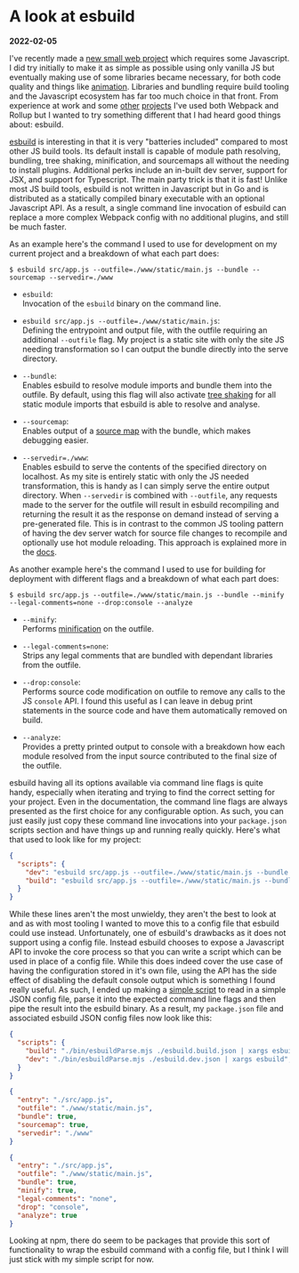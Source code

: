 # A look at esbuild
**2022-02-05**

I've recently made a [new small web project][crashfm] which requires some
Javascript. I did try initially to make it as simple as possible using only
vanilla JS but eventually making use of some libraries became necessary, for
both code quality and things like [animation][gsap]. Libraries and bundling
require build tooling and the Javascript ecosystem has far too much choice in
that front. From experience at work and some [other][wasd2020]
[projects][wasd2021] I've used both Webpack and Rollup but I wanted to try
something different that I had heard good things about: esbuild.

[esbuild][esbuild] is interesting in that it is very "batteries included"
compared to most other JS build tools. Its default install is capable of module
path resolving, bundling, tree shaking, minification, and sourcemaps all without
the needing to install plugins. Additional perks include an in-built dev server,
support for JSX, and support for Typescript. The main party trick is that it is
fast! Unlike most JS build tools, esbuild is not written in Javascript but in Go
and is distributed as a statically compiled binary executable with an optional
Javascript API. As a result, a single command line invocation of esbuild can
replace a more complex Webpack config with no additional plugins, and still be
much faster.

As an example here's the command I used to use for development on my current
project and a breakdown of what each part does:

```shell
$ esbuild src/app.js --outfile=./www/static/main.js --bundle --sourcemap --servedir=./www
```

- `esbuild`:  
  Invocation of the `esbuild` binary on the command line.

- `esbuild src/app.js --outfile=./www/static/main.js`:  
  Defining the entrypoint and output file,  with the outfile requiring an
  additional `--outfile` flag. My project is a static site with only the site
  JS needing transformation so I can output the bundle directly into the serve
  directory.

- `--bundle`:  
  Enables esbuild to resolve module imports and bundle them into the outfile.
  By default, using this flag will also activate [tree shaking][treeshaking]
  for all static module imports that esbuild is able to resolve and analyse.

- `--sourcemap`:  
  Enables output of a [source map][sourcemap] with the bundle, which makes
  debugging easier.

- `--servedir=./www`:  
  Enables esbuild to serve the contents of the specified directory on localhost.
  As my site is entirely static with only the JS needed transformation, this is
  handy as I can simply serve the entire output directory. When `--servedir` is
  combined with `--outfile`, any requests made to the server for the outfile
  will result in esbuild recompiling and returning the result it as the response
  on demand instead of serving a pre-generated file. This is in contrast to the
  common JS tooling pattern of having the dev server watch for source file
  changes to recompile and optionally use hot module reloading. This approach is
  explained more in the [docs][esbuildserve].


As another example here's the command I used to use for building for deployment
with different flags and a breakdown of what each part does:

```shell
$ esbuild src/app.js --outfile=./www/static/main.js --bundle --minify --legal-comments=none --drop:console --analyze
```

- `--minify`:  
  Performs [minification][minification] on the outfile.

- `--legal-comments=none`:  
  Strips any legal comments that are bundled with dependant libraries from the
  outfile.

- `--drop:console`:  
  Performs source code modification on outfile to remove any calls to the JS
  `console` API. I found this useful as I can leave in debug print statements in
  the source code and have them automatically removed on build.

- `--analyze`:  
  Provides a pretty printed output to console with a breakdown how each module
  resolved from the input source contributed to the final size of the outfile.

esbuild having all its options available via command line flags is quite handy,
especially when iterating and trying to find the correct setting for your
project. Even in the documentation, the command line flags are always presented
as the first choice for any configurable option. As such, you can just easily
just copy these command line invocations into your `package.json` scripts
section and have things up and running really quickly. Here's what that used to
look like for my project:

```json:package.json
{
  "scripts": {
    "dev": "esbuild src/app.js --outfile=./www/static/main.js --bundle --sourcemap --servedir=./www",
    "build": "esbuild src/app.js --outfile=./www/static/main.js --bundle --minify --legal-comments=none --drop:console --analyze"
  }
}
```

While these lines aren't the most unwieldy, they aren't the best to look at and
as with most tooling I wanted to move this to a config file that esbuild could
use instead. Unfortunately, one of esbuild's drawbacks as it does not support
using a config file. Instead esbuild chooses to expose a Javascript API to
invoke the core process so that you can write a script which can be used in
place of a config file. While this does indeed cover the use case of having the
configuration stored in it's own file, using the API has the side effect of
disabling the default console output which is something I found really useful.
As such, I ended up making a [simple script][esbuildparse] to read in a simple
JSON config file, parse it into the expected command line flags and then pipe
the result into the esbuild binary. As a result, my `package.json` file and
associated esbuild JSON config files now look like this:

```json:package.json
{
  "scripts": {
    "build": "./bin/esbuildParse.mjs ./esbuild.build.json | xargs esbuild",
    "dev": "./bin/esbuildParse.mjs ./esbuild.dev.json | xargs esbuild",
  }
}
```
```json:esbuild.dev.json
{
  "entry": "./src/app.js",
  "outfile": "./www/static/main.js",
  "bundle": true,
  "sourcemap": true,
  "servedir": "./www"
}
```
```json:esbuild.build.json
{
  "entry": "./src/app.js",
  "outfile": "./www/static/main.js",
  "bundle": true,
  "minify": true,
  "legal-comments": "none",
  "drop": "console",
  "analyze": true
}
```

Looking at npm, there do seem to be packages that provide this sort of
functionality to wrap the esbuild command with a config file, but I think I will
just stick with my simple script for now.

[crashfm]: https://crashfm.live
[gsap]: https://greensock.com/gsap/
[wasd2020]: https://github.com/jai-x/wasd2020
[wasd2021]: https://github.com/jai-x/wasd2021
[treeshaking]: https://en.wikipedia.org/wiki/Tree_shaking
[esbuild]: https://esbuild.github.io
[sourcemap]: https://developer.mozilla.org/en-US/docs/Tools/Debugger/How_to/Use_a_source_map
[esbuildserve]: https://esbuild.github.io/api/#serve
[minification]: https://en.wikipedia.org/wiki/Minification_(programming)
[esbuildparse]: https://github.com/jai-x/crashfm-dot-live/blob/main/bin/esbuildParse.mjs
